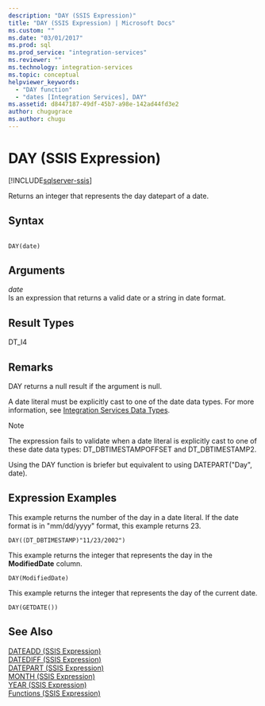 ```yaml
---
description: "DAY (SSIS Expression)"
title: "DAY (SSIS Expression) | Microsoft Docs"
ms.custom: ""
ms.date: "03/01/2017"
ms.prod: sql
ms.prod_service: "integration-services"
ms.reviewer: ""
ms.technology: integration-services
ms.topic: conceptual
helpviewer_keywords: 
  - "DAY function"
  - "dates [Integration Services], DAY"
ms.assetid: d8447187-49df-45b7-a98e-142ad44fd3e2
author: chugugrace
ms.author: chugu
---
```

# DAY (SSIS Expression)

[!INCLUDE[sqlserver-ssis](../../includes/applies-to-version/sqlserver-ssis.md)]


  Returns an integer that represents the day datepart of a date.  
  
## Syntax  
  
```  
  
DAY(date)  
```  
  
## Arguments  
 *date*  
 Is an expression that returns a valid date or a string in date format.  
  
## Result Types  
 DT_I4  
  
## Remarks  
 DAY returns a null result if the argument is null.  
  
 A date literal must be explicitly cast to one of the date data types. For more information, see [Integration Services Data Types](../../integration-services/data-flow/integration-services-data-types.md).  
  
> [!NOTE]  
>  The expression fails to validate when a date literal is explicitly cast to one of these date data types: DT_DBTIMESTAMPOFFSET and DT_DBTIMESTAMP2.  
  
 Using the DAY function is briefer but equivalent to using DATEPART("Day", date).  
  
## Expression Examples  
 This example returns the number of the day in a date literal. If the date format is in "mm/dd/yyyy" format, this example returns 23.  
  
```  
DAY((DT_DBTIMESTAMP)"11/23/2002")  
```  
  
 This example returns the integer that represents the day in the **ModifiedDate** column.  
  
```  
DAY(ModifiedDate)  
```  
  
 This example returns the integer that represents the day of the current date.  
  
```  
DAY(GETDATE())  
```  
  
## See Also  
 [DATEADD &#40;SSIS Expression&#41;](../../integration-services/expressions/dateadd-ssis-expression.md)   
 [DATEDIFF &#40;SSIS Expression&#41;](../../integration-services/expressions/datediff-ssis-expression.md)   
 [DATEPART &#40;SSIS Expression&#41;](../../integration-services/expressions/datepart-ssis-expression.md)   
 [MONTH &#40;SSIS Expression&#41;](../../integration-services/expressions/month-ssis-expression.md)   
 [YEAR &#40;SSIS Expression&#41;](../../integration-services/expressions/year-ssis-expression.md)   
 [Functions &#40;SSIS Expression&#41;](../../integration-services/expressions/functions-ssis-expression.md)  
  
  
